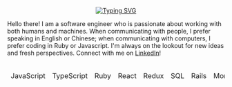 <p align="center">
  <a href="https://git.io/typing-svg"><img src="https://readme-typing-svg.demolab.com?font=Fira+Code&size=18&duration=3500&pause=800&color=681AFF&background=000000&center=true&vCenter=true&width=500&lines=hi%2C+my+name+is+gary;i+am+a+full+stack+developer;thanks+for+visiting!" alt="Typing SVG" /></a>
</p>

<div background-color="000000" color="681AFF">
  Hello there! I am a software engineer who is passionate about working with both humans and machines. When communicating with people, I prefer speaking in English or Chinese; when communicating with computers, I prefer coding in Ruby or Javascript. I'm always on the lookout for new ideas and fresh perspectives. Connect with me on <a href="https://www.linkedin.com/in/g-hor/">LinkedIn</a>!
</div>

<br />

<table align="center">
  <thead>
    <tr>
      <td>JavaScript</td>
      <td>TypeScript</td>
      <td>Ruby</td>
      <td>React</td>
      <td>Redux</td>
      <td>SQL</td>
      <td>Rails</td>
      <td>MongoDB</td>
      <td>Node.js</td>
      <td>Express</td>
      <td>NestJS</td>
      <td>AWS</td>
      <td>HTML</td>
      <td>CSS</td>
    </tr>
  </thead>
</table>

<br />
